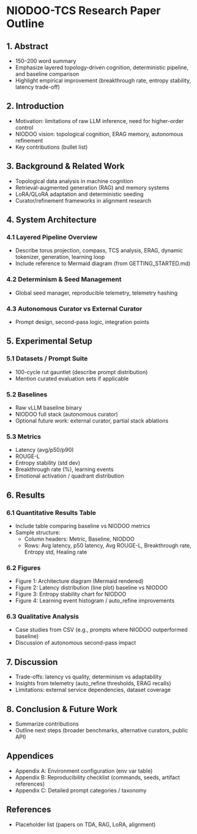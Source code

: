 # NIODOO-TCS Research Paper Outline

## 1. Abstract
- 150–200 word summary
- Emphasize layered topology-driven cognition, deterministic pipeline, and baseline comparison
- Highlight empirical improvement (breakthrough rate, entropy stability, latency trade-off)

## 2. Introduction
- Motivation: limitations of raw LLM inference, need for higher-order control
- NIODOO vision: topological cognition, ERAG memory, autonomous refinement
- Key contributions (bullet list)

## 3. Background & Related Work
- Topological data analysis in machine cognition
- Retrieval-augmented generation (RAG) and memory systems
- LoRA/QLoRA adaptation and deterministic seeding
- Curator/refinement frameworks in alignment research

## 4. System Architecture
### 4.1 Layered Pipeline Overview
- Describe torus projection, compass, TCS analysis, ERAG, dynamic tokenizer, generation, learning loop
- Include reference to Mermaid diagram (from GETTING_STARTED.md)

### 4.2 Determinism & Seed Management
- Global seed manager, reproducible telemetry, telemetry hashing

### 4.3 Autonomous Curator vs External Curator
- Prompt design, second-pass logic, integration points

## 5. Experimental Setup
### 5.1 Datasets / Prompt Suite
- 100-cycle rut gauntlet (describe prompt distribution)
- Mention curated evaluation sets if applicable

### 5.2 Baselines
- Raw vLLM baseline binary
- NIODOO full stack (autonomous curator)
- Optional future work: external curator, partial stack ablations

### 5.3 Metrics
- Latency (avg/p50/p90)
- ROUGE-L
- Entropy stability (std dev)
- Breakthrough rate (%), learning events
- Emotional activation / quadrant distribution

## 6. Results
### 6.1 Quantitative Results Table
- Include table comparing baseline vs NIODOO metrics
- Sample structure:
  - Column headers: Metric, Baseline, NIODOO
  - Rows: Avg latency, p50 latency, Avg ROUGE-L, Breakthrough rate, Entropy std, Healing rate

### 6.2 Figures
- Figure 1: Architecture diagram (Mermaid rendered)
- Figure 2: Latency distribution (line plot) baseline vs NIODOO
- Figure 3: Entropy stability chart for NIODOO
- Figure 4: Learning event histogram / auto_refine improvements

### 6.3 Qualitative Analysis
- Case studies from CSV (e.g., prompts where NIODOO outperformed baseline)
- Discussion of autonomous second-pass impact

## 7. Discussion
- Trade-offs: latency vs quality, determinism vs adaptability
- Insights from telemetry (auto_refine thresholds, ERAG recalls)
- Limitations: external service dependencies, dataset coverage

## 8. Conclusion & Future Work
- Summarize contributions
- Outline next steps (broader benchmarks, alternative curators, public API)

## Appendices
- Appendix A: Environment configuration (env var table)
- Appendix B: Reproducibility checklist (commands, seeds, artifact references)
- Appendix C: Detailed prompt categories / taxonomy

## References
- Placeholder list (papers on TDA, RAG, LoRA, alignment)

